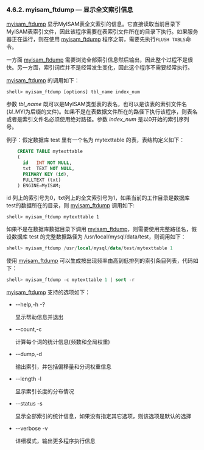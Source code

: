 ### 4.6.2. myisam_ftdump — 显示全文索引信息

[myisam\_ftdump](#) 显示MyISAM表全文索引的信息。它直接读取当前目录下MyISAM表索引文件，因此该程序需要在表索引文件所在的目录下执行。如果服务器正在运行，则在使用 [myisam\_ftdump](#) 程序之前，需要先执行`FLUSH TABLS`命令。

一方面 [myisam_ftdump](#) 需要浏览全部索引信息然后输出，因此整个过程不是很快。另一方面，索引词库并不是经常发生变化，因此这个程序不需要经常执行。

[myisam_ftdump](#) 的调用如下：

```shell
shell> myisam_ftdump [options] tbl_name index_num
```

参数 *tbl\_name* 既可以是MyISAM类型表的表名，也可以是该表的索引文件名(以.MYI为后缀的文件)。如果不是在表数据文件所在的路径下执行该程序，则表名或者是索引文件名必须使用绝对路径。参数 *index\_num* 是以0开始的索引序列号。

例子：假定数据库 test 里有一个名为 mytexttable 的表，表结构定义如下：

```sql
	CREATE TABLE mytexttable
	(
	  id   INT NOT NULL,
	  txt  TEXT NOT NULL,
	  PRIMARY KEY (id),
	  FULLTEXT (txt)
	) ENGINE=MyISAM;
```

id 列上的索引号为0，txt列上的全文索引号为1，如果当前的工作目录是数据库test的数据所在的目录，则 [myisam_ftdump](#) 调用如下:

```shell
shell> myisam_ftdump mytexttable 1
```

如果不是在数据库数据目录下调用 [myisam_ftdump](#)，则需要使用完整路径名，假设数据库 test 的完整数据路径为 /usr/local/mysql/data/test，则调用如下：

```sql
shell> myisam_ftdump /usr/local/mysql/data/test/mytexttable 1
```

使用 [myisam_ftdump](#) 可以生成按出现频率由高到低排列的索引条目列表，代码如下：

```sql
shell> myisam_ftdump -c mytexttable 1 | sort -r
```

[myisam_ftdump](#) 支持的选项如下：

* --help,-h -?
	
	显示帮助信息并退出

* --count,-c

	计算每个词的统计信息(频数和全局权重)

* --dump,-d

	输出索引，并包括偏移量和分词权重信息

* --length -l

	显示索引长度的分布情况

* --status -s

	显示全部索引的统计信息，如果没有指定其它选项，则该选项是默认的选择

* --verbose -v

	详细模式，输出更多程序执行信息
